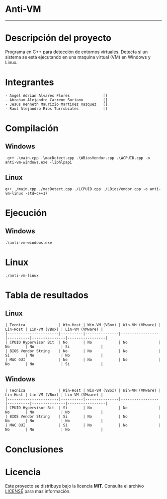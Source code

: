 # Anti-VM
---
# Descripción del proyecto
Programa en C++ para detección de entornos virtuales. Detecta si un sistema se está ejecutando en una maquina virtual (VM) en Windows y Linux.

# Integrantes
    - Angel Adrian Alvares Flores               []
    - Abraham Alejandro Carreon Soriano         []
    - Jesus Kenneth Maurizio Martinez Vazquez   []
    - Raul Alejandro Rios Turrubiates           []

# Compilación
## Windows
```
 g++ .\main.cpp .\macDetect.cpp .\WBiosVendor.cpp .\WCPUID.cpp -o anti-vm-windows.exe -liphlpapi
```
## Linux
```
g++ ./main.cpp ./macDetect.cpp ./LCPUID.cpp ./LBiosVendor.cpp -o anti-vm-linux -std=c++17
```

# Ejecución
## Windows
```
.\anti-vm-windows.exe
```
# Linux
```
./anti-vm-linux
```

# Tabla de resultados
## Linux
```
| Tecnica               | Win-Host | Win-VM (VBox) | Win-VM (VMware) | Lin-Host | Lin-VM (VBox) | Lin-VM (VMware) |
|-----------------------|----------|---------------|-----------------|----------|---------------|-----------------|
| CPUID Hypervisor Bit  | No       | No            | No              | No       | No            | Si              |
| BIOS Vendor String    | No       | No            | No              | Si       | No            | No              |
| MAC OUI               | No       | No            | No              | No       | No            | Si              |
```

## Windows
```
| Tecnica               | Win-Host | Win-VM (VBox) | Win-VM (VMware) | Lin-Host | Lin-VM (VBox) | Lin-VM (VMware) |
|-----------------------|----------|---------------|-----------------|----------|---------------|-----------------|
| CPUID Hypervisor Bit  | Si       | No            | No              | No       | No            | No              |
| BIOS Vendor String    | Si       | No            | No              | No       | No            | No              |
| MAC OUI               | Si       | No            | No              | No       | No            | No              |
```

# Conclusiones

# Licencia
Este proyecto se distribuye bajo la licencia **MIT**.
Consulta el archivo [LICENSE](./LICENSE) para mas información.